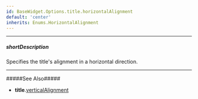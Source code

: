 ```yaml
---
id: BaseWidget.Options.title.horizontalAlignment
default: 'center'
inherits: Enums.HorizontalAlignment
---
```

---
##### shortDescription
Specifies the title's alignment in a horizontal direction.

---
#####See Also#####
- **title**.[verticalAlignment](/api-reference/10%20UI%20Components/BaseWidget/1%20Configuration/title/verticalAlignment.md '{basewidgetpath}/Configuration/title#verticalAlignment')
